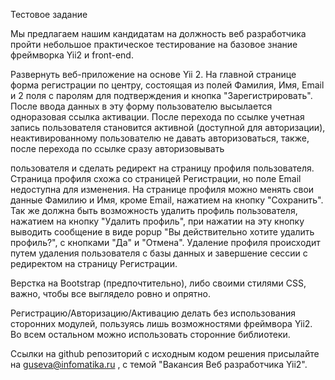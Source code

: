 Тестовое задание

Мы предлагаем нашим кандидатам на должность веб разработчика пройти
небольшое практическое тестирование на базовое знание фреймворка Yii2 и
front-end.

Развернуть веб-приложение на основе Yii 2.
На главной странице форма регистрации по центру, состоящая из полей
Фамилия, Имя, Email и 2 поля с паролям для подтверждения и кнопка
&quot;Зарегистрировать&quot;.
После ввода данных в эту форму пользователю высылается одноразовая
ссылка активации.
После перехода по ссылке учетная запись пользователя становится активной
(доступной для авторизации), неактивированному пользователю не давать
авторизоваться, также, после перехода по ссылке сразу авторизовывать

пользователя и сделать редирект на страницу профиля пользователя.
Страница профиля схожа со страницей Регистрации, но поле Email
недоступна для изменения. На странице профиля можно менять свои
данные Фамилию и Имя, кроме Email, нажатием на кнопку &quot;Сохранить&quot;. Так
же должна быть возможность удалить профиль пользователя, нажатием на
кнопку &quot;Удалить профиль&quot;, при нажатии на эту кнопку выводить сообщение в
виде popup &quot;Вы действительно хотите удалить профиль?&quot;, с кнопками &quot;Да&quot; и
&quot;Отмена&quot;. Удаление профиля происходит путем удаления пользователя с
базы данных и завершение сессии с редиректом на страницу Регистрации.

Верстка на Bootstrap (предпочтительно), либо своими стилями CSS, важно,
чтобы все выглядело ровно и опрятно.

Регистрацию/Авторизацию/Активацию делать без использования сторонних
модулей, пользуясь лишь возможностями фреймвора Yii2. Во всем
остальном можно использовать сторонние библиотеки.

Ссылки на github репозиторий с исходным кодом решения присылайте на
guseva@infomatika.ru , с темой &quot;Вакансия Веб разработчика Yii2&quot;.